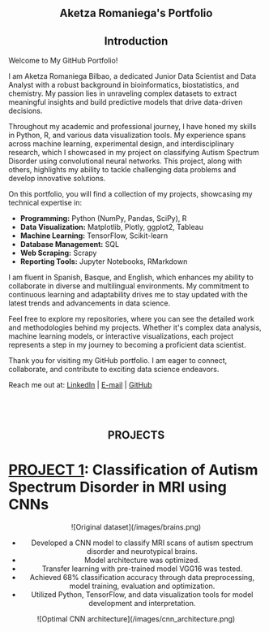 <h2 align='center'>Aketza Romaniega's Portfolio</h2>


<h2 align='center'>Introduction</h2>

Welcome to My GitHub Portfolio!

I am Aketza Romaniega Bilbao, a dedicated Junior Data Scientist and Data Analyst with a robust background in bioinformatics, biostatistics, and chemistry. My passion lies in unraveling complex datasets to extract meaningful insights and build predictive models that drive data-driven decisions.

Throughout my academic and professional journey, I have honed my skills in Python, R, and various data visualization tools. My experience spans across machine learning, experimental design, and interdisciplinary research, which I showcased in my project on classifying Autism Spectrum Disorder using convolutional neural networks. This project, along with others, highlights my ability to tackle challenging data problems and develop innovative solutions.

On this portfolio, you will find a collection of my projects, showcasing my technical expertise in:

- **Programming:** Python (NumPy, Pandas, SciPy), R
- **Data Visualization:** Matplotlib, Plotly, ggplot2, Tableau
- **Machine Learning:** TensorFlow, Scikit-learn
- **Database Management:** SQL
- **Web Scraping:** Scrapy
- **Reporting Tools:** Jupyter Notebooks, RMarkdown

I am fluent in Spanish, Basque, and English, which enhances my ability to collaborate in diverse and multilingual environments. My commitment to continuous learning and adaptability drives me to stay updated with the latest trends and advancements in data science.

Feel free to explore my repositories, where you can see the detailed work and methodologies behind my projects. Whether it's complex data analysis, machine learning models, or interactive visualizations, each project represents a step in my journey to becoming a proficient data scientist.

Thank you for visiting my GitHub portfolio. I am eager to connect, collaborate, and contribute to exciting data science endeavors.

Reach me out at: [LinkedIn](https://www.linkedin.com/in/aketza-romaniega-bilbao/) | [E-mail](mailto:romaniegaa@gmail.com) | [GitHub](romaniegaa.github.com/Portfolio)

<br>
<br>

<h2 align='center'>PROJECTS</h2>

# [PROJECT 1](https://github.com/romaniegaa/TFM): Classification of Autism Spectrum Disorder in MRI using CNNs

<div align="center">
![Original dataset](/images/brains.png)
<div>
  
* Developed a CNN model to classify MRI scans of autism spectrum disorder and neurotypical brains.
* Model architecture was optimized.
* Transfer learning with pre-trained model VGG16 was tested.
* Achieved 68% classification accuracy through data preprocessing, model training, evaluation and optimization.
* Utilized Python, TensorFlow, and data visualization tools for model development and interpretation.

<div align="center">
![Optimal CNN architecture](/images/cnn_architecture.png)
<div>

<br>
<br>
